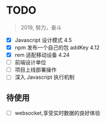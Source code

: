 # TODO

> 2019, 努力，奋斗

- [x] Javascript 设计模式 4.5
- [x] npm 发布一个自己的包 addKey 4.12
- [x] rem 适配移动设备 4.24
- [ ] 前端设计单位
- [ ] 项目上线部署操作
- [ ] 深入 Javascript 执行机制

## 待使用

- [ ] websocket,享受实时数据的良好体验
